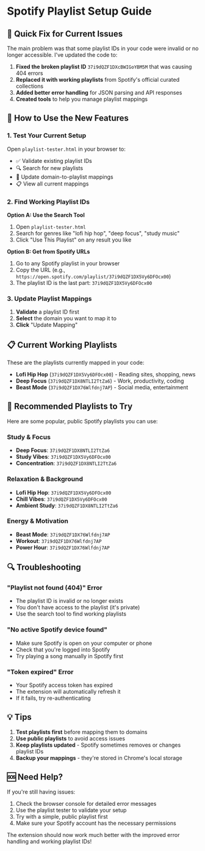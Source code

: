 # Spotify Playlist Setup Guide

## 🎯 Quick Fix for Current Issues

The main problem was that some playlist IDs in your code were invalid or no longer accessible. I've updated the code to:

1. **Fixed the broken playlist ID** `37i9dQZF1DXcBWIGoYBM5M` that was causing 404 errors
2. **Replaced it with working playlists** from Spotify's official curated collections
3. **Added better error handling** for JSON parsing and API responses
4. **Created tools** to help you manage playlist mappings

## 🔧 How to Use the New Features

### 1. Test Your Current Setup

Open `playlist-tester.html` in your browser to:
- ✅ Validate existing playlist IDs
- 🔍 Search for new playlists
- 📝 Update domain-to-playlist mappings
- 📋 View all current mappings

### 2. Find Working Playlist IDs

**Option A: Use the Search Tool**
1. Open `playlist-tester.html`
2. Search for genres like "lofi hip hop", "deep focus", "study music"
3. Click "Use This Playlist" on any result you like

**Option B: Get from Spotify URLs**
1. Go to any Spotify playlist in your browser
2. Copy the URL (e.g., `https://open.spotify.com/playlist/37i9dQZF1DX5Vy6DFOcx00`)
3. The playlist ID is the last part: `37i9dQZF1DX5Vy6DFOcx00`

### 3. Update Playlist Mappings

1. **Validate** a playlist ID first
2. **Select** the domain you want to map it to
3. **Click** "Update Mapping"

## 📋 Current Working Playlists

These are the playlists currently mapped in your code:

- **Lofi Hip Hop** (`37i9dQZF1DX5Vy6DFOcx00`) - Reading sites, shopping, news
- **Deep Focus** (`37i9dQZF1DX8NTLI2TtZa6`) - Work, productivity, coding
- **Beast Mode** (`37i9dQZF1DX76Wlfdnj7AP`) - Social media, entertainment

## 🚀 Recommended Playlists to Try

Here are some popular, public Spotify playlists you can use:

### Study & Focus
- **Deep Focus**: `37i9dQZF1DX8NTLI2TtZa6`
- **Study Vibes**: `37i9dQZF1DX5Vy6DFOcx00`
- **Concentration**: `37i9dQZF1DX8NTLI2TtZa6`

### Relaxation & Background
- **Lofi Hip Hop**: `37i9dQZF1DX5Vy6DFOcx00`
- **Chill Vibes**: `37i9dQZF1DX5Vy6DFOcx00`
- **Ambient Study**: `37i9dQZF1DX8NTLI2TtZa6`

### Energy & Motivation
- **Beast Mode**: `37i9dQZF1DX76Wlfdnj7AP`
- **Workout**: `37i9dQZF1DX76Wlfdnj7AP`
- **Power Hour**: `37i9dQZF1DX76Wlfdnj7AP`

## 🔍 Troubleshooting

### "Playlist not found (404)" Error
- The playlist ID is invalid or no longer exists
- You don't have access to the playlist (it's private)
- Use the search tool to find working playlists

### "No active Spotify device found"
- Make sure Spotify is open on your computer or phone
- Check that you're logged into Spotify
- Try playing a song manually in Spotify first

### "Token expired" Error
- Your Spotify access token has expired
- The extension will automatically refresh it
- If it fails, try re-authenticating

## 💡 Tips

1. **Test playlists first** before mapping them to domains
2. **Use public playlists** to avoid access issues
3. **Keep playlists updated** - Spotify sometimes removes or changes playlist IDs
4. **Backup your mappings** - they're stored in Chrome's local storage

## 🆘 Need Help?

If you're still having issues:
1. Check the browser console for detailed error messages
2. Use the playlist tester to validate your setup
3. Try with a simple, public playlist first
4. Make sure your Spotify account has the necessary permissions

The extension should now work much better with the improved error handling and working playlist IDs!
